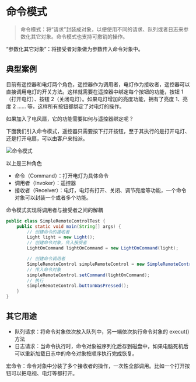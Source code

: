 # 命令模式 

>命令模式：将“请求”封装成对象，以便使用不同的请求、队列或者日志来参数化其它对象。命令模式也支持可撤销的操作。

“参数化其它对象”：将接受者对象做为参数传入命令对象中。

## 典型案例

目前有遥控器和电灯两个角色，遥控器作为调用者，电灯作为接收者，遥控器可以直接调用电灯的开关方法。这样就需要在遥控器中绑定每个按钮的功能，按钮 1（打开电灯）、按钮 2（关闭电灯）。如果电灯增加的亮度功能，拥有了亮度 1、亮度 2 ...... 等，这样所有按钮都绑定了对电灯的操作。

如果加入了电风扇，它的功能需要如何与遥控器绑定呢？

下面我们引入命令模式，遥控器只需要按下打开按钮，至于其执行的是打开电灯、还是打开电扇，可以由客户来指派。


![命令模式](https://note.youdao.com/yws/public/resource/fb63e88819e0de2bc8a59f7f002e0843/xmlnote/6F9E6B7B161A404ABAEE56DEC628A437/13541)

以上是三种角色

- 命令（Command）：打开电灯为具体命令
- 调用者（Invoker）：遥控器
- 接收者（Receiver）：电灯，电灯有打开、关闭、调节亮度等功能，一个命令对象可以封装一个或者多个功能。

命令模式实现将调用者与接受者之间的解耦

```java
public class SimpleRemoteControlTest {
    public static void main(String[] args) {
        // 创建命令的接收者
        Light light = new Light();
        // 创建命令对象，传入接受者
        LightOnCommand lightOnCommand = new LightOnCommand(light);

        // 创建命令调用者
        SimpleRemoteControl simpleRemoteControl = new SimpleRemoteControl();
        // 传入命令对象
        simpleRemoteControl.setCommand(lightOnCommand);
        // 执行
        simpleRemoteControl.buttonWasPressed();
    }
}
```

## 其它用途

- 队列请求：将命令对象依次放入队列中，另一端依次执行命令对象的 execut() 方法
- 日志请求：当命令执行时，命令对象被序列化后存到磁盘中，如果电脑死机后可以重新加载日志中的命令对象按顺序执行完成恢复。


宏命令：命令对象中分装了多个接收者的操作，一次性全部调用。比如一个打开按钮可以把电视、电灯等都打开。